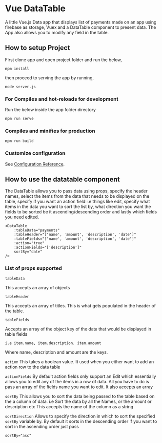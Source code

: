 # Vue DataTable
A little Vue.js Data app that displays list of payments made on an app using firebase as storage, Vuex and a DataTable component to present data.
The App also allows you to modify any field in the table. 

## How to setup Project
First clone app and open project folder and run the below,
```
npm install
```
then proceed to serving the app by running,
```
node server.js
```

### For Compiles and hot-reloads for development
Run the below inside the app folder directory
```
npm run serve
```

### Compiles and minifies for production
```
npm run build
```

### Customize configuration
See [Configuration Reference](https://cli.vuejs.org/config/).

## How to use the datatable component
The DataTable allows you to pass data using props, specify the header names, select the items from the data that needs to be displayed on the table, specify if you want an action field i.e things like edit, specify what items in the data you want to sort the list by, what direction you want the fields to be sorted be it ascending/descending order and lastly which fields you need edited. 

```
<DataTable 
    :tableData="payments" 
    :tableHeader="['name', 'amount', 'description', 'date']" 
    :tableFields="['name', 'amount', 'description', 'date']" 
    :action="true" 
    :actionFields="['description']" 
    sortBy="date" 
/>
```

### List of props supported

`tableData`

This accepts an array of objects

`tableHeader`

This accepts an array of titles. This is what gets populated in the header of the table.

`tableFields`

Accepts an array of the object key of the data that would be displayed in table fields
```
i.e item.name, item.description, item.amount
```
Where name, description and amount are the keys.

`action`
This takes a boolean value. It used when you either want to add an action row to the data table

`actionFields`
By default action fields only support an Edit which essentially allows you to edit any of the items in a row of data. All you have to do is pass an array of the fields name you want to edit.
It also accepts an array

`sortBy`
This allows you to sort the data being passed to the table based on the a column of data. i.e Sort the data by all the Names, or the amount or description etc
This accepts the name of the column as a string

`sortDirection`
Allows to specify the direction in which to sort the specified `sortBy` variable by.
By default it sorts in the descending order if you want to sort in the ascending order just pass 
```
sortBy="asc"
```
